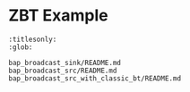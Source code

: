 # ZBT Example

```{toctree}
:titlesonly:
:glob:

bap_broadcast_sink/README.md
bap_broadcast_src/README.md
bap_broadcast_src_with_classic_bt/README.md

```